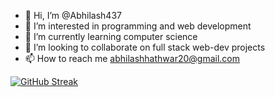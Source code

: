 - 👋 Hi, I’m @Abhilash437
- 👀 I’m interested in programming and web development
- 🌱 I’m currently learning computer science
- 💞️ I’m looking to collaborate on full stack web-dev projects
- 📫 How to reach me abhilashhathwar20@gmail.com

[![GitHub Streak](https://github-readme-streak-stats.herokuapp.com?user=Abhilash437&theme=dark)](https://git.io/streak-stats)

<!---
Abhilash437/Abhilash437 is a ✨ special ✨ repository because its `README.md` (this file) appears on your GitHub profile.
You can click the Preview link to take a look at your changes.
--->
